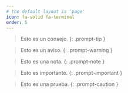 ```yaml
---
# the default layout is 'page'
icon: fa-solid fa-terminal
order: 5
---
```


> Esto es un consejo.
{: .prompt-tip }

> Esto es un aviso.
{: .prompt-warning }

> Esto es una nota.
{: .prompt-note }

> Esto es importante.
{: .prompt-important }

> Esto es una prueba.
{: .prompt-caution }

